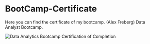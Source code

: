 # BootCamp-Certificate
Here you can find the certificate of my bootcamp. (Alex Freberg) Data Analyst Bootcamp.

![Data Analytics Bootcamp Certification of Completion](https://user-images.githubusercontent.com/106580702/230256104-a5fd1db3-09dc-4898-9086-7e9b865a2623.png)
